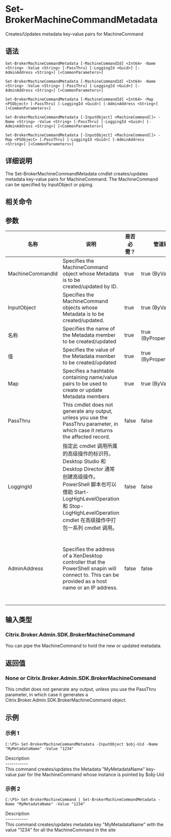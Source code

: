 # Set-BrokerMachineCommandMetadata

Creates/Updates metadata key-value pairs for MachineCommand

## 语法

    Set-BrokerMachineCommandMetadata [-MachineCommandId] <Int64> -Name <String> -Value <String> [-PassThru] [-LoggingId <Guid>] [-AdminAddress <String>] [<CommonParameters>]
    
    Set-BrokerMachineCommandMetadata [-MachineCommandId] <Int64> -Name <String> -Value <String> [-PassThru] [-LoggingId <Guid>] [-AdminAddress <String>] [<CommonParameters>]
    
    Set-BrokerMachineCommandMetadata [-MachineCommandId] <Int64> -Map <PSObject> [-PassThru] [-LoggingId <Guid>] [-AdminAddress <String>] [<CommonParameters>]
    
    Set-BrokerMachineCommandMetadata [-InputObject] <MachineCommand[]> -Name <String> -Value <String> [-PassThru] [-LoggingId <Guid>] [-AdminAddress <String>] [<CommonParameters>]
    
    Set-BrokerMachineCommandMetadata [-InputObject] <MachineCommand[]> -Map <PSObject> [-PassThru] [-LoggingId <Guid>] [-AdminAddress <String>] [<CommonParameters>]
    

## 详细说明

The Set-BrokerMachineCommandMetadata cmdlet creates/updates metadata key-value pairs for MachineCommand. The MachineCommand can be specified by InputObject or piping.

## 相关命令

## 参数

| 名称               | 说明                                                                                                                                                                              | 是否必需？ | 管道输入                  | 默认值                                                                                    |
| ---------------- | ------------------------------------------------------------------------------------------------------------------------------------------------------------------------------- | ----- | --------------------- | -------------------------------------------------------------------------------------- |
| MachineCommandId | Specifies the MachineCommand object whose Metadata is to be created/updated by ID.                                                                                              | true  | true (ByValue)        |                                                                                        |
| InputObject      | Specifies the MachineCommand objects whose Metadata is to be created/updated.                                                                                                   | true  | true (ByValue)        |                                                                                        |
| 名称               | Specifies the name of the Metadata member to be created/updated                                                                                                                 | true  | true (ByPropertyName) |                                                                                        |
| 值                | Specifies the value of the Metadata member to be created/updated                                                                                                                | true  | true (ByPropertyName) |                                                                                        |
| Map              | Specifies a hashtable containing name/value pairs to be used to create or update Metadata members                                                                               | true  | true (ByValue)        |                                                                                        |
| PassThru         | This cmdlet does not generate any output, unless you use the PassThru parameter, in which case it returns the affected record.                                                  | false | false                 | False                                                                                  |
| LoggingId        | 指定此 cmdlet 调用所属的高级操作的标识符。 Desktop Studio 和 Desktop Director 通常创建高级操作。 PowerShell 脚本也可以借助 Start-LogHighLevelOperation 和 Stop-LogHighLevelOperation cmdlet 在高级操作中打包一系列 cmdlet 调用。 | false | false                 |                                                                                        |
| AdminAddress     | Specifies the address of a XenDesktop controller that the PowerShell snapin will connect to. This can be provided as a host name or an IP address.                              | false | false                 | Localhost. Once a value is provided by any cmdlet, this value will become the default. |

## 输入类型

### Citrix.Broker.Admin.SDK.BrokerMachineCommand

You can pipe the MachineCommand to hold the new or updated metadata.

## 返回值

### None or Citrix.Broker.Admin.SDK.BrokerMachineCommand

This cmdlet does not generate any output, unless you use the PassThru parameter, in which case it generates a Citrix.Broker.Admin.SDK.BrokerMachineCommand object.

## 示例

### 示例 1

    C:\PS> Set-BrokerMachineCommandMetadata -InputObject $obj-Uid -Name "MyMetadataName" -Value "1234"
    

Description  
\---\---\-----  
This command creates/updates the Metadata "MyMetadataName" key-value pair for the MachineCommand whose instance is pointed by $obj-Uid

### 示例 2

    C:\PS> Get-BrokerMachineCommand | Set-BrokerMachineCommandMetadata -Name "MyMetadataName" -Value "1234"
    

Description  
\---\---\-----  
This command creates/updates metadata key "MyMetadataName" with the value "1234" for all the MachineCommand in the site